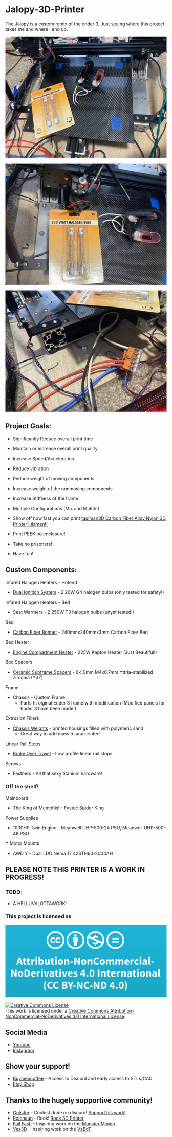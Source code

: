# Jalopy-3D-Printer
The Jalopy is a custom remix of the ender 3. Just seeing where this project takes me and where I end up.

![Image of Jalopy 3D Printer](https://github.com/Leviathan3DPrinting/Jalopy-3D-Printer/blob/main/Images/Jalopy.jpg)

![Closeup Picture](https://github.com/Leviathan3DPrinting/Jalopy-3D-Printer/blob/main/Images/Jalopy(2).jpg)

![Wiring Snapshot](https://github.com/Leviathan3DPrinting/Jalopy-3D-Printer/blob/main/Images/Jalopy(3).jpg)

## Project Goals:

- Significantly Reduce overall print time

- Maintain or increase overall print quality

- Increase Speed/Acceleration

- Reduce vibration

- Reduce weight of moving components

- Increase weight of the nonmoving components

- Increase Stiffness of the frame

- Multiple Configurations (Mix and Match!)

- Show off how fast you can print [taulman3D Carbon Fiber Alloy Nylon 3D Printer Filament!](https://taulman3d.com/carbonfiberalloynylonfilament.html)

- Print PEEK no enclosure!

- Take no prisoners!

- Have fun!



## Custom Components:

Infared Halogen Heaters - Hotend
- [Dual Ignition System](https://github.com/Leviathan3DPrinting/Dual-Ignition-System) - 2 20W G4 halogen bulbs (only tested for safety!)

Infared Halogen Heaters - Bed
- Seat Warmers - 2 250W T3 halogen bulbs (unyet tested!)

Bed
- [Carbon Fiber Bonnet](https://github.com/Leviathan3DPrinting/Jalopy-3D-Printer/tree/ad34be1e4e56d2a3a7dab663aaee73733993598e/Custom%20High%20Performance%20Parts/Carbon%20Fiber%20Bonnet) - 240mmx240mmx3mm Carbon Fiber Bed

Bed Heater
- [Engine Compartment Heater](https://github.com/Leviathan3DPrinting/Jalopy-3D-Printer/blob/ad34be1e4e56d2a3a7dab663aaee73733993598e/Custom%20High%20Performance%20Parts/Engine%20Compartment%20Heater) - 225W Kapton Heater (Just Beautiful!)

Bed Spacers
- [Ceramic Subframe Spacers](https://github.com/Leviathan3DPrinting/Jalopy-3D-Printer/tree/main/Custom%20High%20Performance%20Parts/Caeramic%20Subframe%20Spacers) - 6x10mm M4x0.7mm Yttria-stabilized zirconia (YSZ)

Frame
- Chassis - Custom Frame
  - Parts fit oiginal Ender 3 frame with modification (Modified panels for Ender 3 have been made!)

Extrusion Fillers
- [Chassis Weights](https://github.com/Leviathan3DPrinting/Jalopy-3D-Printer/tree/main/Custom%20High%20Performance%20Parts/Chassis%20Weights) - printed housings filled with polymeric sand
  - Great way to add mass to any printer!

Linear Rail Stops
- [Brake Over Travel](https://github.com/Leviathan3DPrinting/Jalopy-3D-Printer/tree/main/Custom%20High%20Performance%20Parts/Brake%20Over%20Travel) - Low profile linear rail stops

Screws
- Fastners - All that sexy titanium hardware!



### Off the shelf!

Mainboard
- The King of Memphis! - Fystec Spider King

Power Supplies
- 1000HP Twin Engine - Meanwell UHP-500-24 PSU, Meanwell UHP-500-48 PSU

Y Motor Mounts
- AWD Y - Dual LDO Nema 17 42STH60-2004AH

## PLEASE NOTE THIS PRINTER IS A WORK IN PROGRESS!

### TODO:
- A HELLUVALOTTAWORK!

### This project is licensed as
![image of license](https://github.com/Leviathan3DPrinting/Jalopy-3D-Printer/blob/3c9b3dcbf7b711fca9938695c092bdc71c62a8bb/LICENSE.png)

<a rel="license" href="http://creativecommons.org/licenses/by-nc-nd/4.0/"><img alt="Creative Commons License" style="border-width:0" src="https://i.creativecommons.org/l/by-nc-nd/4.0/88x31.png" /></a><br />This work is licensed under a <a rel="license" href="http://creativecommons.org/licenses/by-nc-nd/4.0/">Creative Commons Attribution-NonCommercial-NoDerivatives 4.0 International License</a>.

## Social Media
- [Youtube](https://www.youtube.com/@Leviathan3DPrinting)
- [Instagram](https://www.instagram.com/leviathan3dprinting)

## Show your support!
- [Buymeacoffee](https://www.buymeacoffee.com/Leviathan3D) - Access to Discord and early access to STLs/CAD
- [Etsy Shop](https://www.etsy.com/shop/Leviathan3DPrinting?ref=simple-shop-header-name&listing_id=1351359610)

## Thanks to the hugely supportive community!
- [Gulsifer](https://www.youtube.com/@Gulsifer) - Coolest dude on discord! [Support his work!](https://github.com/Gulsifer/Rook-3D-Printer-ROD-MOD)
- [Rolohaun](https://www.youtube.com/@Rolohaun) - Rook! [Rook 3D Printer](https://github.com/rolohaun/Rook)
- [Fail Fast!](https://www.youtube.com/@fail_fast) - Inspiring work on the [Monster Minion](https://discord.gg/9k7m44vcqj) 
- [Vez3D](https://www.youtube.com/@Vez3D) - Inspiring work on the [VzBoT](https://github.com/VzBoT3D)
